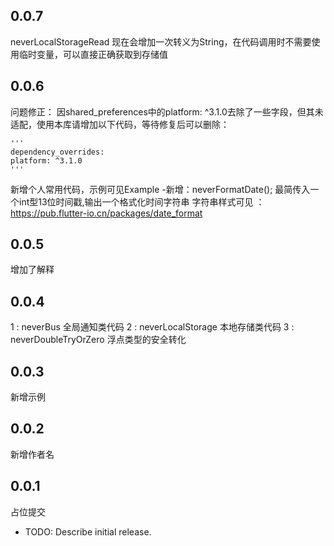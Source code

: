 ## 0.0.7

neverLocalStorageRead 现在会增加一次转义为String，在代码调用时不需要使用临时变量，可以直接正确获取到存储值


## 0.0.6

问题修正：
    因shared_preferences中的platform: ^3.1.0去除了一些字段，但其未适配，使用本库请增加以下代码，等待修复后可以删除：

    '''
    dependency_overrides:
    platform: ^3.1.0
    '''

新增个人常用代码，示例可见Example
    -新增：neverFormatDate();
        最简传入一个int型13位时间戳,输出一个格式化时间字符串
    字符串样式可见 ： https://pub.flutter-io.cn/packages/date_format
    



## 0.0.5 

增加了解释


## 0.0.4

1 : neverBus             全局通知类代码
2 : neverLocalStorage    本地存储类代码
3 : neverDoubleTryOrZero 浮点类型的安全转化

## 0.0.3

新增示例

## 0.0.2

新增作者名

## 0.0.1

占位提交

* TODO: Describe initial release.
